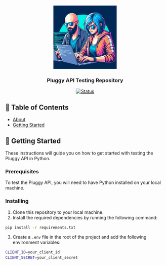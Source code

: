 <p align="center">
    <a href="" rel="noopener">
 <img width=200px height=200px src="assets/logo.jpg" alt="Project logo"></a>
</p>

<h3 align="center">Pluggy API Testing Repository</h3>

<div align="center">

[![Status](https://img.shields.io/badge/status-active-success.svg)]()

</div>

## 📝 Table of Contents

- [About](#about)
- [Getting Started](#getting_started)

## 🏁 Getting Started <a name = "getting_started"></a>

These instructions will guide you on how to get started with testing the Pluggy API in Python.

### Prerequisites

To test the Pluggy API, you will need to have Python installed on your local machine.

### Installing

1. Clone this repository to your local machine.
2. Install the required dependencies by running the following command:

```bash
pip install -r requirements.txt
```

3. Create a `.env` file in the root of the project and add the following environment variables:

```bash
CLIENT_ID=your_client_id
CLIENT_SECRET=your_client_secret
```
